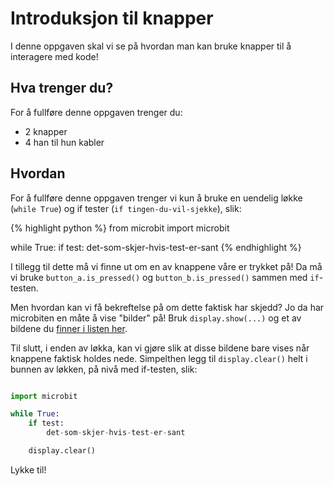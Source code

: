 # Introduksjon til knapper

I denne oppgaven skal vi se på hvordan man kan bruke knapper til å interagere med kode!

## Hva trenger du?

For å fullføre denne oppgaven trenger du:

* 2 knapper
* 4 han til hun kabler

## Hvordan

For å fullføre denne oppgaven trenger vi kun å bruke en uendelig løkke (`while True`) og if tester (`if tingen-du-vil-sjekke`), slik:


{% highlight python %}
from microbit import microbit

while True:
	if test:
		det-som-skjer-hvis-test-er-sant
{% endhighlight %}


I tillegg til dette må vi finne ut om en av knappene våre er trykket på!
Da må vi bruke `button_a.is_pressed()` og `button_b.is_pressed()` sammen med `if`-testen.

Men hvordan kan vi få bekreftelse på om dette faktisk har skjedd?
Jo da har microbiten en måte å vise "bilder" på! Bruk `display.show(...)` og et av bildene du [finner i listen her](http://microbit-micropython.readthedocs.io/en/latest/tutorials/images.html).

Til slutt, i enden av løkka, kan vi gjøre slik at disse bildene bare vises når knappene faktisk holdes nede.
Simpelthen legg til `display.clear()` helt i bunnen av løkken, på nivå med if-testen, slik:

``` python

import microbit

while True:
	if test:
		det-som-skjer-hvis-test-er-sant

	display.clear()

```

Lykke til!
